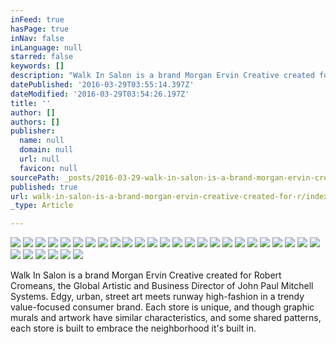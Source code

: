 ```yaml
---
inFeed: true
hasPage: true
inNav: false
inLanguage: null
starred: false
keywords: []
description: "Walk In Salon is a brand Morgan Ervin Creative created for Robert Cromeans, the Global Artistic and Business Director of John Paul Mitchell Systems. Edgy, urban, street art meets runway high-fashion in a trendy value-focused consumer brand. Each store is unique, and though graphic murals and artwork have similar characteristics, and some shared patterns, each store is built to embrace the neighborhood it's built in.\_"
datePublished: '2016-03-29T03:55:14.397Z'
dateModified: '2016-03-29T03:54:26.197Z'
title: ''
author: []
authors: []
publisher:
  name: null
  domain: null
  url: null
  favicon: null
sourcePath: _posts/2016-03-29-walk-in-salon-is-a-brand-morgan-ervin-creative-created-for-r.md
published: true
url: walk-in-salon-is-a-brand-morgan-ervin-creative-created-for-r/index.html
_type: Article

---
```

![](https://the-grid-user-content.s3-us-west-2.amazonaws.com/2c419a9f-9c4b-4e38-81ba-1be4cd616976.jpg)
![](https://the-grid-user-content.s3-us-west-2.amazonaws.com/edec49dd-f7b4-4434-900d-ced683789702.jpg)
![](https://the-grid-user-content.s3-us-west-2.amazonaws.com/4330b016-4288-4f7e-91f1-99ad9fda8bc4.jpg)
![](https://the-grid-user-content.s3-us-west-2.amazonaws.com/c01773a6-2791-4923-a92a-f18635f97db6.jpg)
![](https://the-grid-user-content.s3-us-west-2.amazonaws.com/434dceb8-40f9-4d93-bc13-03cdba5b64f8.jpg)
![](https://the-grid-user-content.s3-us-west-2.amazonaws.com/0d348b0e-30c8-45ee-a978-9ed50486bead.jpg)
![](https://the-grid-user-content.s3-us-west-2.amazonaws.com/d104db16-6b33-46af-a0d5-b0ab80f93bfe.jpg)
![](https://the-grid-user-content.s3-us-west-2.amazonaws.com/d7cb111b-92dc-48aa-ba7f-0a860ce9a55b.jpg)
![](https://the-grid-user-content.s3-us-west-2.amazonaws.com/4b0a8c56-81bf-4b79-8bd7-6975a2ebce7e.jpg)
![](https://the-grid-user-content.s3-us-west-2.amazonaws.com/4c7fa56a-4117-458a-88eb-4c783a635d92.jpg)
![](https://the-grid-user-content.s3-us-west-2.amazonaws.com/50bbcf62-695f-4a77-8949-7ceb41b61215.jpg)
![](https://the-grid-user-content.s3-us-west-2.amazonaws.com/c72a7ddf-cd63-4b53-af3f-90c79cd5148a.jpg)
![](https://the-grid-user-content.s3-us-west-2.amazonaws.com/477da69f-3be7-42b0-b80c-37316fc21152.jpg)
![](https://the-grid-user-content.s3-us-west-2.amazonaws.com/0e64c8bc-c3ab-4ff1-86e5-21e0c6fb32c2.jpg)
![](https://the-grid-user-content.s3-us-west-2.amazonaws.com/51f5e41e-cd13-401c-9639-f31ca9245640.jpg)
![](https://the-grid-user-content.s3-us-west-2.amazonaws.com/b6b6604e-4618-49c5-998e-c35c155e9d0d.jpg)
![](https://the-grid-user-content.s3-us-west-2.amazonaws.com/c5c668f5-2cf8-4abb-aa88-bdde1fca8208.jpg)
![](https://the-grid-user-content.s3-us-west-2.amazonaws.com/c718ba40-0205-41b5-a972-ec678c8d9e4a.jpg)
![](https://the-grid-user-content.s3-us-west-2.amazonaws.com/c0bfd168-c866-417f-b94b-e6c0d4accf59.jpg)
![](https://the-grid-user-content.s3-us-west-2.amazonaws.com/8bca6578-a16a-40bb-b609-a1c794c0beeb.jpg)
![](https://the-grid-user-content.s3-us-west-2.amazonaws.com/41dff1d4-20b7-4365-b3f1-2008e7905a99.jpg)
![](https://the-grid-user-content.s3-us-west-2.amazonaws.com/dfd5c4cf-db32-4f96-8b2a-97da29dd5252.jpg)
![](https://the-grid-user-content.s3-us-west-2.amazonaws.com/7ae37822-6b7c-4082-b537-204ea1a8911b.jpg)
![](https://the-grid-user-content.s3-us-west-2.amazonaws.com/9b0565e5-701f-42d7-addf-95e57274f3af.jpg)
![](https://the-grid-user-content.s3-us-west-2.amazonaws.com/5b5859c5-40c0-4fa0-a2df-bcf7e0173840.jpg)
![](https://the-grid-user-content.s3-us-west-2.amazonaws.com/6e844d59-633f-4147-bc34-9b5a8549f352.jpg)
![](https://the-grid-user-content.s3-us-west-2.amazonaws.com/561c2c50-8c8c-493f-bb0d-b984ab7cddfc.jpg)
![](https://the-grid-user-content.s3-us-west-2.amazonaws.com/b331119c-4ed7-4821-ab9d-fba1b50ed73c.jpg)
![](https://the-grid-user-content.s3-us-west-2.amazonaws.com/c3bdb076-e3e3-48c0-83b4-39fa295eb1a0.jpg)
![](https://the-grid-user-content.s3-us-west-2.amazonaws.com/322c1ab1-2960-492f-b0c5-3348c262a7ab.jpg)
![](https://the-grid-user-content.s3-us-west-2.amazonaws.com/bbd7d989-1044-4103-9181-c687981cf8f9.jpg)

Walk In Salon is a brand Morgan Ervin Creative created for Robert Cromeans, the Global Artistic and Business Director of John Paul Mitchell Systems. Edgy, urban, street art meets runway high-fashion in a trendy value-focused consumer brand. Each store is unique, and though graphic murals and artwork have similar characteristics, and some shared patterns, each store is built to embrace the neighborhood it's built in.